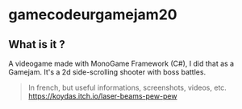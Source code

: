 # gamecodeurgamejam20
## What is it ?
A videogame made with MonoGame Framework (C#), I did that as a Gamejam.
It's a 2d side-scrolling shooter with boss battles.


> In french, but useful informations, screenshots, videos, etc.
https://koydas.itch.io/laser-beams-pew-pew
